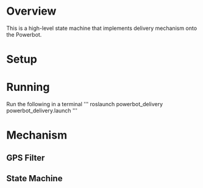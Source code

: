 # Overview
This is a high-level state machine that implements delivery mechanism onto the Powerbot.

# Setup

# Running

Run the following in a terminal
'''
roslaunch powerbot_delivery powerbot_delivery.launch
'''

# Mechanism
## GPS Filter

## State Machine
